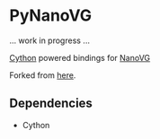 PyNanoVG
========

... work in progress ...

[Cython](https://github.com/cython/cython) powered bindings for [NanoVG](https://github.com/memononen/nanovg)

Forked from [here](https://github.com/philetus/pynanovg).

Dependencies
------------

+ Cython
